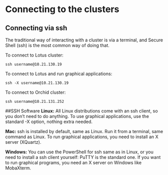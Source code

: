# Connecting to the clusters
## Connecting via ssh
The traditional way of interacting with a cluster is via a terminal, and Secure Shell (ssh) is the most common way of doing that.

To connect to Lotus cluster:
```
ssh username@10.21.130.19
```

To connect to Lotus and run graphical applications:
```
ssh -X username@10.21.130.19
```

To connect to Orchid cluster:
```
ssh username@10.21.131.252
```

##SSH Software
**Linux:**
All Linux distributions come with an ssh client, so you don’t need to do anything. To use graphical applications, use the standard -X option, nothing extra needed.

**Mac:**
ssh is installed by default, same as Linux. Run it from a terminal, same command as Linux. To run graphical applications, you need to install an X server (XQuartz).

**Windows:**
You can use the PowerShell for ssh same as in Linux, or you need to install a ssh client yourself: PuTTY is the standard one. If you want to run graphical programs, you need an X server on Windows like MobaXterm.
